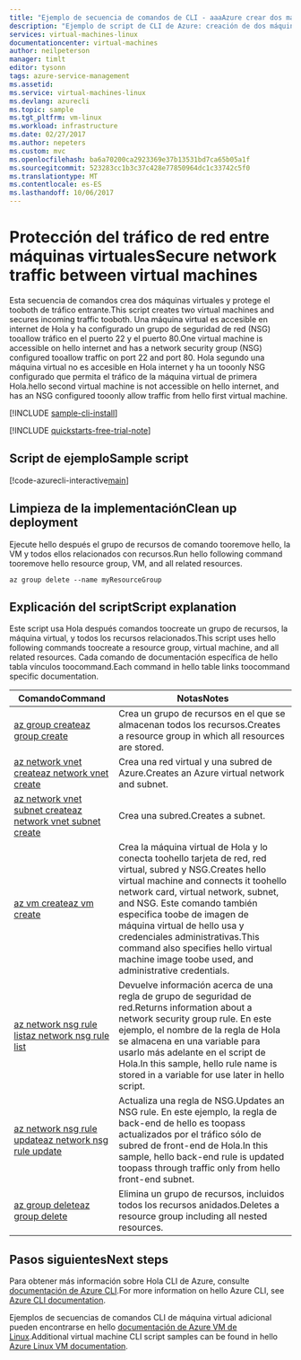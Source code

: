 ```yaml
---
title: "Ejemplo de secuencia de comandos de CLI - aaaAzure crear dos máquinas virtuales con un NSG interno y externo | Documentos de Microsoft"
description: "Ejemplo de script de CLI de Azure: creación de dos máquinas virtuales con un NSG interno y externo"
services: virtual-machines-linux
documentationcenter: virtual-machines
author: neilpeterson
manager: timlt
editor: tysonn
tags: azure-service-management
ms.assetid: 
ms.service: virtual-machines-linux
ms.devlang: azurecli
ms.topic: sample
ms.tgt_pltfrm: vm-linux
ms.workload: infrastructure
ms.date: 02/27/2017
ms.author: nepeters
ms.custom: mvc
ms.openlocfilehash: ba6a70200ca2923369e37b13531bd7ca65b05a1f
ms.sourcegitcommit: 523283cc1b3c37c428e77850964dc1c33742c5f0
ms.translationtype: MT
ms.contentlocale: es-ES
ms.lasthandoff: 10/06/2017
---
```

# <a name="secure-network-traffic-between-virtual-machines"></a><span data-ttu-id="0fe44-103">Protección del tráfico de red entre máquinas virtuales</span><span class="sxs-lookup"><span data-stu-id="0fe44-103">Secure network traffic between virtual machines</span></span>

<span data-ttu-id="0fe44-104">Esta secuencia de comandos crea dos máquinas virtuales y protege el tooboth de tráfico entrante.</span><span class="sxs-lookup"><span data-stu-id="0fe44-104">This script creates two virtual machines and secures incoming traffic tooboth.</span></span> <span data-ttu-id="0fe44-105">Una máquina virtual es accesible en internet de Hola y ha configurado un grupo de seguridad de red (NSG) tooallow tráfico en el puerto 22 y el puerto 80.</span><span class="sxs-lookup"><span data-stu-id="0fe44-105">One virtual machine is accessible on hello internet and has a network security group (NSG) configured tooallow traffic on port 22 and port 80.</span></span> <span data-ttu-id="0fe44-106">Hola segundo una máquina virtual no es accesible en Hola internet y ha un tooonly NSG configurado que permita el tráfico de la máquina virtual de primera Hola.</span><span class="sxs-lookup"><span data-stu-id="0fe44-106">hello second virtual machine is not accessible on hello internet, and has an NSG configured tooonly allow traffic from hello first virtual machine.</span></span> 

[!INCLUDE [sample-cli-install](../../../includes/sample-cli-install.md)]

[!INCLUDE [quickstarts-free-trial-note](../../../includes/quickstarts-free-trial-note.md)]

## <a name="sample-script"></a><span data-ttu-id="0fe44-107">Script de ejemplo</span><span class="sxs-lookup"><span data-stu-id="0fe44-107">Sample script</span></span>

[!code-azurecli-interactive[main](../../../cli_scripts/virtual-machine/create-vm-nsg/create-vm-nsg.sh "Create VM with NSG")]

## <a name="clean-up-deployment"></a><span data-ttu-id="0fe44-108">Limpieza de la implementación</span><span class="sxs-lookup"><span data-stu-id="0fe44-108">Clean up deployment</span></span> 

<span data-ttu-id="0fe44-109">Ejecute hello después el grupo de recursos de comando tooremove hello, la VM y todos ellos relacionados con recursos.</span><span class="sxs-lookup"><span data-stu-id="0fe44-109">Run hello following command tooremove hello resource group, VM, and all related resources.</span></span>

```azurecli-interactive 
az group delete --name myResourceGroup
```

## <a name="script-explanation"></a><span data-ttu-id="0fe44-110">Explicación del script</span><span class="sxs-lookup"><span data-stu-id="0fe44-110">Script explanation</span></span>

<span data-ttu-id="0fe44-111">Este script usa Hola después comandos toocreate un grupo de recursos, la máquina virtual, y todos los recursos relacionados.</span><span class="sxs-lookup"><span data-stu-id="0fe44-111">This script uses hello following commands toocreate a resource group, virtual machine, and all related resources.</span></span> <span data-ttu-id="0fe44-112">Cada comando de documentación específica de hello tabla vínculos toocommand.</span><span class="sxs-lookup"><span data-stu-id="0fe44-112">Each command in hello table links toocommand specific documentation.</span></span>

| <span data-ttu-id="0fe44-113">Comando</span><span class="sxs-lookup"><span data-stu-id="0fe44-113">Command</span></span> | <span data-ttu-id="0fe44-114">Notas</span><span class="sxs-lookup"><span data-stu-id="0fe44-114">Notes</span></span> |
|---|---|
| [<span data-ttu-id="0fe44-115">az group create</span><span class="sxs-lookup"><span data-stu-id="0fe44-115">az group create</span></span>](https://docs.microsoft.com/cli/azure/group#create) | <span data-ttu-id="0fe44-116">Crea un grupo de recursos en el que se almacenan todos los recursos.</span><span class="sxs-lookup"><span data-stu-id="0fe44-116">Creates a resource group in which all resources are stored.</span></span> |
| [<span data-ttu-id="0fe44-117">az network vnet create</span><span class="sxs-lookup"><span data-stu-id="0fe44-117">az network vnet create</span></span>](https://docs.microsoft.com/cli/azure/network/vnet#create) | <span data-ttu-id="0fe44-118">Crea una red virtual y una subred de Azure.</span><span class="sxs-lookup"><span data-stu-id="0fe44-118">Creates an Azure virtual network and subnet.</span></span> |
| [<span data-ttu-id="0fe44-119">az network vnet subnet create</span><span class="sxs-lookup"><span data-stu-id="0fe44-119">az network vnet subnet create</span></span>](https://docs.microsoft.com/cli/azure/network/vnet/subnet#create) | <span data-ttu-id="0fe44-120">Crea una subred.</span><span class="sxs-lookup"><span data-stu-id="0fe44-120">Creates a subnet.</span></span> |
| [<span data-ttu-id="0fe44-121">az vm create</span><span class="sxs-lookup"><span data-stu-id="0fe44-121">az vm create</span></span>](https://docs.microsoft.com/cli/azure/vm#create) | <span data-ttu-id="0fe44-122">Crea la máquina virtual de Hola y lo conecta toohello tarjeta de red, red virtual, subred y NSG.</span><span class="sxs-lookup"><span data-stu-id="0fe44-122">Creates hello virtual machine and connects it toohello network card, virtual network, subnet, and NSG.</span></span> <span data-ttu-id="0fe44-123">Este comando también especifica toobe de imagen de máquina virtual de hello usa y credenciales administrativas.</span><span class="sxs-lookup"><span data-stu-id="0fe44-123">This command also specifies hello virtual machine image toobe used, and administrative credentials.</span></span>  |
| [<span data-ttu-id="0fe44-124">az network nsg rule list</span><span class="sxs-lookup"><span data-stu-id="0fe44-124">az network nsg rule list</span></span>](https://docs.microsoft.com/cli/azure/network/nsg/rule#list) | <span data-ttu-id="0fe44-125">Devuelve información acerca de una regla de grupo de seguridad de red.</span><span class="sxs-lookup"><span data-stu-id="0fe44-125">Returns information about a network security group rule.</span></span> <span data-ttu-id="0fe44-126">En este ejemplo, el nombre de la regla de Hola se almacena en una variable para usarlo más adelante en el script de Hola.</span><span class="sxs-lookup"><span data-stu-id="0fe44-126">In this sample, hello rule name is stored in a variable for use later in hello script.</span></span> |
| [<span data-ttu-id="0fe44-127">az network nsg rule update</span><span class="sxs-lookup"><span data-stu-id="0fe44-127">az network nsg rule update</span></span>](https://docs.microsoft.com/cli/azure/network/nsg/rule#update) | <span data-ttu-id="0fe44-128">Actualiza una regla de NSG.</span><span class="sxs-lookup"><span data-stu-id="0fe44-128">Updates an NSG rule.</span></span> <span data-ttu-id="0fe44-129">En este ejemplo, la regla de back-end de hello es toopass actualizados por el tráfico sólo de subred de front-end de Hola.</span><span class="sxs-lookup"><span data-stu-id="0fe44-129">In this sample, hello back-end rule is updated toopass through traffic only from hello front-end subnet.</span></span> |
| [<span data-ttu-id="0fe44-130">az group delete</span><span class="sxs-lookup"><span data-stu-id="0fe44-130">az group delete</span></span>](https://docs.microsoft.com/cli/azure/vm/extension#set) | <span data-ttu-id="0fe44-131">Elimina un grupo de recursos, incluidos todos los recursos anidados.</span><span class="sxs-lookup"><span data-stu-id="0fe44-131">Deletes a resource group including all nested resources.</span></span> |

## <a name="next-steps"></a><span data-ttu-id="0fe44-132">Pasos siguientes</span><span class="sxs-lookup"><span data-stu-id="0fe44-132">Next steps</span></span>

<span data-ttu-id="0fe44-133">Para obtener más información sobre Hola CLI de Azure, consulte [documentación de Azure CLI](https://docs.microsoft.com/cli/azure/overview).</span><span class="sxs-lookup"><span data-stu-id="0fe44-133">For more information on hello Azure CLI, see [Azure CLI documentation](https://docs.microsoft.com/cli/azure/overview).</span></span>

<span data-ttu-id="0fe44-134">Ejemplos de secuencias de comandos CLI de máquina virtual adicional pueden encontrarse en hello [documentación de Azure VM de Linux](../linux/cli-samples.md?toc=%2fazure%2fvirtual-machines%2flinux%2ftoc.json).</span><span class="sxs-lookup"><span data-stu-id="0fe44-134">Additional virtual machine CLI script samples can be found in hello [Azure Linux VM documentation](../linux/cli-samples.md?toc=%2fazure%2fvirtual-machines%2flinux%2ftoc.json).</span></span>
